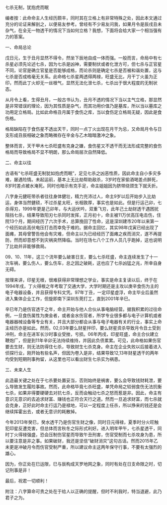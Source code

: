 七杀无制，犹抱虎而眠

编者按：此命命主人生经历颇丰，同时其在立格上有非常特殊之处，因此本文通过充分的论证来解剖之，以便易友参考。曾经有不少易友问我，如果月令是辰戌丑未杂气，在全无一物透干的情况下当如何立格？我想，下面将会给大家一个相当强有力的答案。

一、命局总论

戊日元，生于丑月显然不得令，然坐下辰地自成一体而强。一般而言，命局中有七杀星必须先论述七杀，因为七杀是凶神，需要制伏或者化泄方可，但七杀与正官星不同，论官是确立官星是否能够成格，而论杀则是确定七杀是否被和谐处置，这与七杀是否成格毫无关系。此命格七杀星两透得两禄，旺盛无比，月干丁火虽为正印，然而此丁火却无一丝根气，显然无法化泄七杀，七杀出于很大程度的无制状态。

从月令上看，生得丑月，一般古书认为，丑月不透的情况下当以主气立格，那显然是非常错误的理论，因为其性质是杂气，而其功用价值乃是墓库，所以当以墓库之功用定立格局。比如此命格丑月属于食伤之库，当以食伤定立格局无疑，因此是食伤格。

格局缺陷在于食伤星不透出天干，同时一点丁火出现在月干为忌，又命局月令与日支形成丑辰相破之象而略微存在辛金与乙木暗暗激冲之象。

整体而言，天干甲木七杀旺盛有克身之嫌，食伤星又不透干而无法形成完整的食伤格局而导致格局不显不明朗，那么命局层次自然降低。

二、命主以往

古语有“七杀旺盛无制犹如抱虎而眠”，足见七杀之凶恶性质，因此命主自小多灾多难，屡遇险情。未起运前，基本上无比劫帮助敌杀，3岁时在家偷酒喝差点醉死，8岁时差点被水淹死。同时也暗示有克手足，命主姐姐因为脐带绕颈生下就夭折。

八字身元健旺带杀者往往身体健壮，精力充沛过人，命主9岁以后开始步入比劫运，身体当然健硕，不过杀星太旺，长相敦厚，事实也是如此。但是行运己卯，七杀得刃，1999年更是己卯年，与大运伏吟，双重飞刃，此年己土劫财透干遇困扰阻挡七杀，结果导致阳刃七杀同时发挥，正月初十，命主被11万伏高压电击伤，住院13个月，期间经历了六次手术，总算挽回了性命，这是深圳建市20年以来第一个经历如此高伏电压打击而幸免于难的。据命主回忆，其实98年戊寅已经出现了面瘫，其母曾警告他会有灾难，但命主以为已经经历了面瘫之疾而消灾，遂不再提防，然而却意想不到灾祸突然降临。当时在场七八个工作人员几乎跑掉，这也说明了比劫并非能够救局。

09、10、11年，这三个流年要么破害日支，要么七杀旺盛，命主连续发生了十一次车祸，要么伤人，要么伤车，总之因之破耗，这也应了七杀凶猛之兆，所幸自身无碍。

按理来讲，印星无根，很难获得非常理想之学业，事实是命主复读以后，终于在1994年戌，丁火得根之年考取了交通大学，大学时期还是主攻以庚辛食伤为主的电子电器设备，并且获得专科文凭。97年丁丑，一定印星虚浮，命主毕业后虽然进入集体企业工作，但旋即南下深圳东莞打工，直到2001年辛巳。

辛巳年乃是伤官透干之年，命主开始与他人合伙从事电脑经营。据我积累的过往命例，一旦食伤属性为庚金者，或者金水伤官者，所学专业很多都与电子计算机或者电器器械设备等专业有关，并且大部分都会从事与电子电器有关的行业，事实上命主经历亦是如此。然而，02,03年要么财星拌印，要么财星资杀导致月令丑土受到冲刑，命主在进军长沙时事业受挫，亏损。06年丙戌，印星旺盛，命主合伙建立鞭炮厂，但是到11年辛卯无法持续维持，并因此负债累累。可见，此命格如果伤官要去生财，则无法防得住七杀，导致财生七杀克身。命主在企业失败以后接着进入侦探行业，刚开始有些名声，但因为卷入是非，结果导致12,13年财星透干的两年均受到短期刑事拘留，从这里也可以看出财生七杀实为祸患。

三、未来人生

此造最关键之处在于七杀要处置妥当，否则始终是祸害，要么会导致钱财耗泄，要么导致发生履险事故。然而，此命格毕竟七杀旺盛，单凭命局之较弱食伤无法抗衡七杀，如果非得要硬硬去对抗七杀，反而会触动七杀之怒而惹是非。因此，命主有意识无意识的去追求财富、赚钱也正符合天行之道。然而一旦追求财富，而七杀就会克身，正好此时命主行运乃是禄地，可以一定程度上任杀，所以挣来的钱还是会继续挥霍出去，或者无意识的耗散掉。

今年2013年癸巳，癸水透干乃是伤官生财之像，同时日元得禄，夏季时分火旺触犯印星反遭克害，但总体而言秋冬之际形式利好。进入明年甲午，七杀星透干，同时丁火得禄强盛，恐会压制伤官星而导致午丑刑害，伤官受制而七杀攻身为患，所以要注意是非之事。如果破财，我还是坚信“破财消灾”这句古话。然而2015年乙未更是冲破月令而伤官受制严重，所以建议命主这两年保守行事，不要有太强烈的雄心。

因为，你正处在巳运限，巳与辰构成天罗地网之象，同时有处在日支命限之时，切记刑事是非！

最后，祝君一切顺利！

附注：八字算命可贵之处在于给人以正确的提醒，但时不利我时，特当退避，此乃君子之为。

